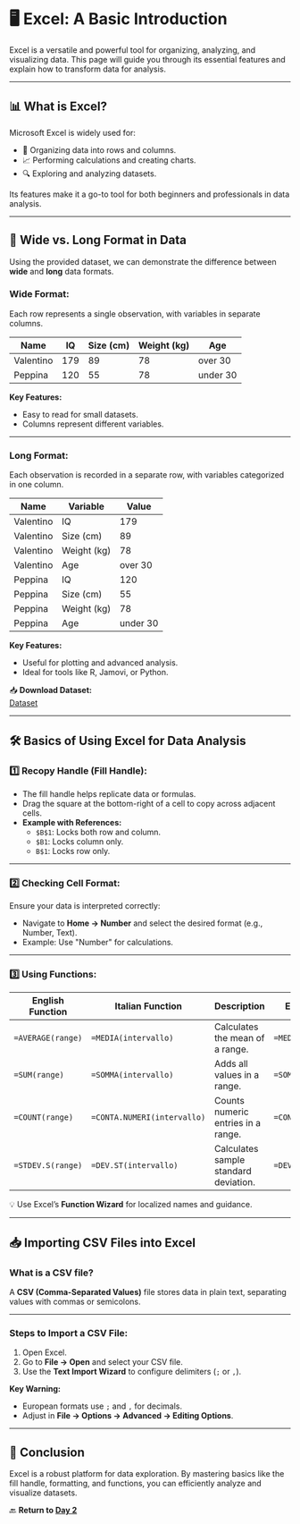 # 🖥️ **Excel: A Basic Introduction**

Excel is a versatile and powerful tool for organizing, analyzing, and visualizing data. This page will guide you through its essential features and explain how to transform data for analysis.

---

## 📊 **What is Excel?**

Microsoft Excel is widely used for:
- 📂 Organizing data into rows and columns.
- 📈 Performing calculations and creating charts.
- 🔍 Exploring and analyzing datasets.

Its features make it a go-to tool for both beginners and professionals in data analysis.

---

## 🔄 **Wide vs. Long Format in Data**

Using the provided dataset, we can demonstrate the difference between **wide** and **long** data formats.

### **Wide Format:**
Each row represents a single observation, with variables in separate columns.

| **Name**     | **IQ** | **Size (cm)** | **Weight (kg)** | **Age**    |
|--------------|--------|---------------|-----------------|------------|
| Valentino    | 179    | 89            | 78              | over 30    |
| Peppina      | 120    | 55            | 78              | under 30   |

**Key Features:**
- Easy to read for small datasets.
- Columns represent different variables.

---

### **Long Format:**
Each observation is recorded in a separate row, with variables categorized in one column.

| **Name**     | **Variable** | **Value**  |
|--------------|--------------|------------|
| Valentino    | IQ           | 179        |
| Valentino    | Size (cm)    | 89         |
| Valentino    | Weight (kg)  | 78         |
| Valentino    | Age          | over 30    |
| Peppina      | IQ           | 120        |
| Peppina      | Size (cm)    | 55         |
| Peppina      | Weight (kg)  | 78         |
| Peppina      | Age          | under 30   |

**Key Features:**
- Useful for plotting and advanced analysis.
- Ideal for tools like R, Jamovi, or Python.

📥 **Download Dataset:**  
[Dataset](dataset/VeryFakeData.zip)

---

## 🛠️ **Basics of Using Excel for Data Analysis**

### 1️⃣ **Recopy Handle (Fill Handle):**
- The fill handle helps replicate data or formulas.
- Drag the square at the bottom-right of a cell to copy across adjacent cells.
- **Example with References:**
  - `$B$1`: Locks both row and column.
  - `$B1`: Locks column only.
  - `B$1`: Locks row only.

---

### 2️⃣ **Checking Cell Format:**
Ensure your data is interpreted correctly:
- Navigate to **Home → Number** and select the desired format (e.g., Number, Text).
- Example: Use "Number" for calculations.

---

### 3️⃣ **Using Functions:**

| **English Function**   | **Italian Function**         | **Description**                               | **Example (Italian)**       |
|-------------------------|------------------------------|-----------------------------------------------|------------------------------|
| `=AVERAGE(range)`       | `=MEDIA(intervallo)`         | Calculates the mean of a range.               | `=MEDIA(A1:A10)`            |
| `=SUM(range)`           | `=SOMMA(intervallo)`         | Adds all values in a range.                   | `=SOMMA(B1:B10)`            |
| `=COUNT(range)`         | `=CONTA.NUMERI(intervallo)`  | Counts numeric entries in a range.            | `=CONTA.NUMERI(C1:C10)`     |
| `=STDEV.S(range)`       | `=DEV.ST(intervallo)`        | Calculates sample standard deviation.         | `=DEV.ST(D1:D10)`           |

💡 Use Excel’s **Function Wizard** for localized names and guidance.

---

## 📥 **Importing CSV Files into Excel**

### What is a CSV file?  
A **CSV (Comma-Separated Values)** file stores data in plain text, separating values with commas or semicolons.

---

### **Steps to Import a CSV File:**
1. Open Excel.
2. Go to **File → Open** and select your CSV file.
3. Use the **Text Import Wizard** to configure delimiters (`;` or `,`).

**Key Warning:**
- European formats use `;` and `,` for decimals.
- Adjust in **File → Options → Advanced → Editing Options**.

---

## 🎉 **Conclusion**

Excel is a robust platform for data exploration. By mastering basics like the fill handle, formatting, and functions, you can efficiently analyze and visualize datasets.

🔙 **Return to [Day 2](day2.md)**
